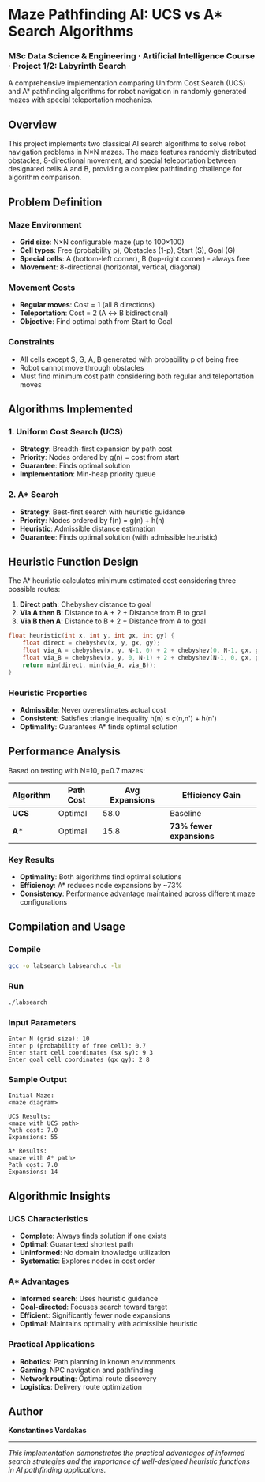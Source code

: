 # Maze Pathfinding AI: UCS vs A* Search Algorithms
### MSc Data Science & Engineering · Artificial Intelligence Course · Project 1/2: Labyrinth Search
A comprehensive implementation comparing Uniform Cost Search (UCS) and A* pathfinding algorithms for robot navigation in randomly generated mazes with special teleportation mechanics.

## Overview

This project implements two classical AI search algorithms to solve robot navigation problems in N×N mazes. The maze features randomly distributed obstacles, 8-directional movement, and special teleportation between designated cells A and B, providing a complex pathfinding challenge for algorithm comparison.

## Problem Definition

### Maze Environment
- **Grid size**: N×N configurable maze (up to 100×100)
- **Cell types**: Free (probability p), Obstacles (1-p), Start (S), Goal (G)
- **Special cells**: A (bottom-left corner), B (top-right corner) - always free
- **Movement**: 8-directional (horizontal, vertical, diagonal)

### Movement Costs
- **Regular moves**: Cost = 1 (all 8 directions)
- **Teleportation**: Cost = 2 (A ↔ B bidirectional)
- **Objective**: Find optimal path from Start to Goal

### Constraints
- All cells except S, G, A, B generated with probability p of being free
- Robot cannot move through obstacles
- Must find minimum cost path considering both regular and teleportation moves

## Algorithms Implemented

### 1. Uniform Cost Search (UCS)
- **Strategy**: Breadth-first expansion by path cost
- **Priority**: Nodes ordered by g(n) = cost from start
- **Guarantee**: Finds optimal solution
- **Implementation**: Min-heap priority queue

### 2. A* Search
- **Strategy**: Best-first search with heuristic guidance
- **Priority**: Nodes ordered by f(n) = g(n) + h(n)
- **Heuristic**: Admissible distance estimation
- **Guarantee**: Finds optimal solution (with admissible heuristic)

## Heuristic Function Design

The A* heuristic calculates minimum estimated cost considering three possible routes:

1. **Direct path**: Chebyshev distance to goal
2. **Via A then B**: Distance to A + 2 + Distance from B to goal  
3. **Via B then A**: Distance to B + 2 + Distance from A to goal

```c
float heuristic(int x, int y, int gx, int gy) {
    float direct = chebyshev(x, y, gx, gy);
    float via_A = chebyshev(x, y, N-1, 0) + 2 + chebyshev(0, N-1, gx, gy);
    float via_B = chebyshev(x, y, 0, N-1) + 2 + chebyshev(N-1, 0, gx, gy);
    return min(direct, min(via_A, via_B));
}
```

### Heuristic Properties
- **Admissible**: Never overestimates actual cost
- **Consistent**: Satisfies triangle inequality h(n) ≤ c(n,n') + h(n')
- **Optimality**: Guarantees A* finds optimal solution


## Performance Analysis

Based on testing with N=10, p=0.7 mazes:

| Algorithm | Path Cost | Avg Expansions | Efficiency Gain |
|-----------|-----------|----------------|-----------------|
| **UCS** | Optimal | 58.0 | Baseline |
| **A*** | Optimal | 15.8 | **73% fewer expansions** |

### Key Results
- **Optimality**: Both algorithms find optimal solutions
- **Efficiency**: A* reduces node expansions by ~73%
- **Consistency**: Performance advantage maintained across different maze configurations


## Compilation and Usage

### Compile
```bash
gcc -o labsearch labsearch.c -lm
```

### Run
```bash
./labsearch
```

### Input Parameters
```
Enter N (grid size): 10
Enter p (probability of free cell): 0.7
Enter start cell coordinates (sx sy): 9 3
Enter goal cell coordinates (gx gy): 2 8
```

### Sample Output
```
Initial Maze:
<maze diagram>

UCS Results:
<maze with UCS path>
Path cost: 7.0
Expansions: 55

A* Results:
<maze with A* path>
Path cost: 7.0
Expansions: 14
```


## Algorithmic Insights

### UCS Characteristics
- **Complete**: Always finds solution if one exists
- **Optimal**: Guaranteed shortest path
- **Uninformed**: No domain knowledge utilization
- **Systematic**: Explores nodes in cost order

### A* Advantages
- **Informed search**: Uses heuristic guidance
- **Goal-directed**: Focuses search toward target
- **Efficient**: Significantly fewer node expansions
- **Optimal**: Maintains optimality with admissible heuristic

### Practical Applications
- **Robotics**: Path planning in known environments
- **Gaming**: NPC navigation and pathfinding
- **Network routing**: Optimal route discovery
- **Logistics**: Delivery route optimization

## Author

**Konstantinos Vardakas**  

---

*This implementation demonstrates the practical advantages of informed search strategies and the importance of well-designed heuristic functions in AI pathfinding applications.*
